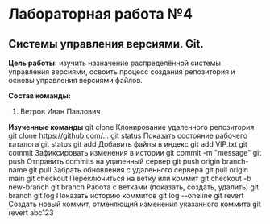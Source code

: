 # Лабораторная работа №4
## Системы управления версиями. Git.

**Цель работы:** изучить назначение распределённой системы управления версиями, освоить процесс создания репозитория и основы управления версиями файлов.

**Состав команды:**
1. Ветров Иван Павлович

**Изученные команды**
git clone	Клонирование удаленного репозитория	git clone https://github.com/...
git status	Показать состояние рабочего каталога	git status
git add	Добавить файлы в индекс	git add VIP.txt
git commit	Зафиксировать изменения в истории	git commit -m "message"
git push	Отправить commits на удаленный сервер	git push origin branch-name
git pull	Забрать обновления с удаленного сервера	git pull origin main
git checkout	Переключиться на ветку или коммит	git checkout -b new-branch
git branch	Работа с ветками (показать, создать, удалить)	git branch
git log	Показать историю коммитов	git log --oneline
git revert	Создать новый коммит, отменяющий изменения указанного коммита	git revert abc123
